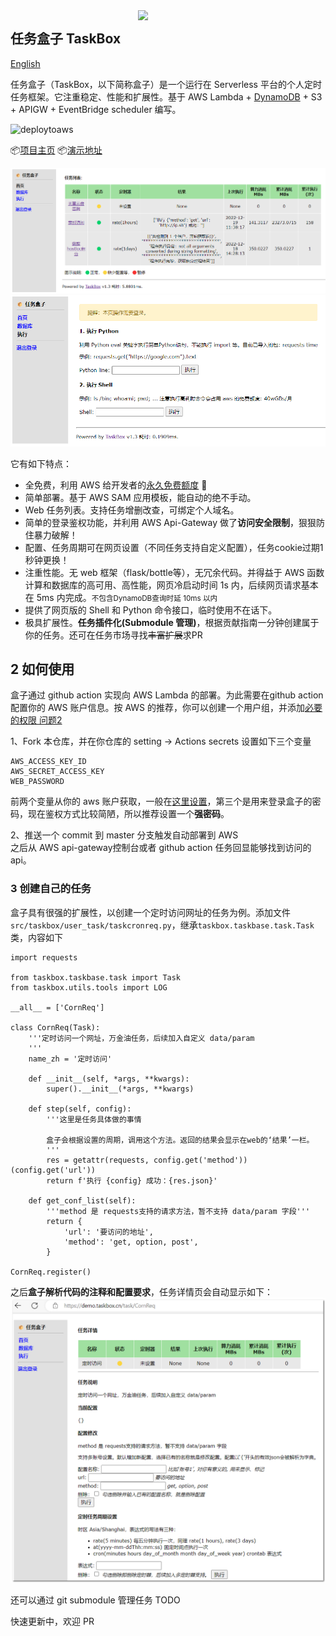 <img align="right" width=300 src="https://github.com/jneeee/taskbox/raw/master/docs/static/img/taskbox.png">

## 任务盒子 TaskBox 

[English](https://github.com/jneeee/taskbox/blob/master/docs/README_en.md)

任务盒子（TaskBox，以下简称盒子）是一个运行在 Serverless 平台的个人定时任务框架。它注重稳定、性能和扩展性。基于 AWS Lambda + [DynamoDB][2] + S3 + APIGW + EventBridge scheduler 编写。

![deploytoaws](https://github.com/jneeee/taskbox/workflows/DeployToAWS/badge.svg)

📦[项目主页](https://jneeee.github.io/taskbox)
📦[演示地址](https://demo.taskbox.cn)


![index](docs/static/img/box_index.png)
![exc page](docs/static/img/box_exc.png)

它有如下特点：

- 全免费，利用 AWS 给开发者的[永久免费额度](https://aws.amazon.com/cn/free/) 🎉
- 简单部署。基于 AWS SAM 应用模板，能自动的绝不手动。
- Web 任务列表。支持任务增删改查，可绑定个人域名。
- 简单的登录鉴权功能，并利用 AWS Api-Gateway 做了**访问安全限制**，狠狠防住暴力破解！
- 配置、任务周期可在网页设置（不同任务支持自定义配置），任务cookie过期1秒钟更换！
- 注重性能。无 web 框架（flask/bottle等），无冗余代码。并得益于 AWS 函数计算和数据库的高可用、高性能，网页冷启动时间 1s 内，后续网页请求基本在 5ms 内完成。<small>不包含DynamoDB查询时延 10ms 以内</small>
- 提供了网页版的 Shell 和 Python 命令接口，临时使用不在话下。
- 极具扩展性。**任务插件化(Submodule 管理)**，根据贡献指南一分钟创建属于你的任务。还可在任务市场寻找~~丰富扩展~~求PR


## 2 如何使用
盒子通过 github action 实现向 AWS Lambda 的部署。为此需要在github action 配置你的 AWS 账户信息。按 AWS 的推荐，你可以创建一个用户组，并添加[必要的权限 问题2](https://jneeee.github.io/taskbox/qa)

1、Fork 本仓库，并在你仓库的 setting -> Actions secrets 设置如下三个变量
```
AWS_ACCESS_KEY_ID 
AWS_SECRET_ACCESS_KEY
WEB_PASSWORD
```
前两个变量从你的 aws 账户获取，一般在[这里设置][1]，第三个是用来登录盒子的密码，现在鉴权方式比较简陋，所以推荐设置一个**强密码**。

2、推送一个 commit 到 master 分支触发自动部署到 AWS  
之后从 AWS api-gateway控制台或者 github action 任务回显能够找到访问的api。


### 3 创建自己的任务

盒子具有很强的扩展性，以创建一个定时访问网址的任务为例。添加文件 `src/taskbox/user_task/taskcronreq.py`，继承`taskbox.taskbase.task.Task`类，内容如下

```
import requests

from taskbox.taskbase.task import Task
from taskbox.utils.tools import LOG

__all__ = ['CornReq']

class CornReq(Task):
    '''定时访问一个网址，万金油任务，后续加入自定义 data/param
    '''
    name_zh = '定时访问'

    def __init__(self, *args, **kwargs):
        super().__init__(*args, **kwargs)

    def step(self, config):
        '''这里是任务具体做的事情

        盒子会根据设置的周期，调用这个方法。返回的结果会显示在web的‘结果’一栏。
        '''
        res = getattr(requests, config.get('method'))(config.get('url'))
        return f'执行 {config} 成功：{res.json}'

    def get_conf_list(self):
        '''method 是 requests支持的请求方法，暂不支持 data/param 字段'''
        return {
            'url': '要访问的地址',
            'method': 'get, option, post',
        }

CornReq.register()
```
之后**盒子解析代码的注释和配置要求**，任务详情页会自动显示如下：
![cronreq](docs/static/img/box_cronreq.png)

还可以通过 git submodule 管理任务 TODO

快速更新中，欢迎 PR

[1]: https://us-east-1.console.aws.amazon.com/iam/home#/security_credentials$access_key
[2]: https://docs.amazonaws.cn/amazondynamodb/latest/developerguide/Introduction.html 'DynamoDB介绍'

